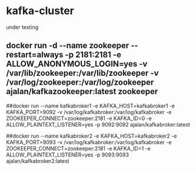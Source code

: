 # kafka-cluster
under testing


## docker run -d --name zookeeper --restart=always -p 2181:2181 -e ALLOW_ANONYMOUS_LOGIN=yes -v /var/lib/zookeeper:/var/lib/zookeeper -v /var/log/zookeeper:/var/log/zookeeper ajalan/kafkazookeeper:latest zookeeper

##docker run --name kafkabroker1 -e KAFKA_HOST=kafkabroker1 -e KAFKA_PORT=9092 -v /var/log/kafkabroker:/var/log/kafkabroker -e ZOOKEEPER_CONNECT=zookeeper:2181 -e KAFKA_ID=0  -e ALLOW_PLAINTEXT_LISTENER=yes  -p 9092:9092 ajalan/kafkabroker:latest

##docker run --name kafkabroker2 -e KAFKA_HOST=kafkabroker2 -e KAFKA_PORT=9093 -v /var/log/kafkabroker:/var/log/kafkabroker -e ZOOKEEPER_CONNECT=zookeeper:2181 -e KAFKA_ID=1  -e ALLOW_PLAINTEXT_LISTENER=yes  -p 9093:9093 ajalan/kafkabroker2:latest
